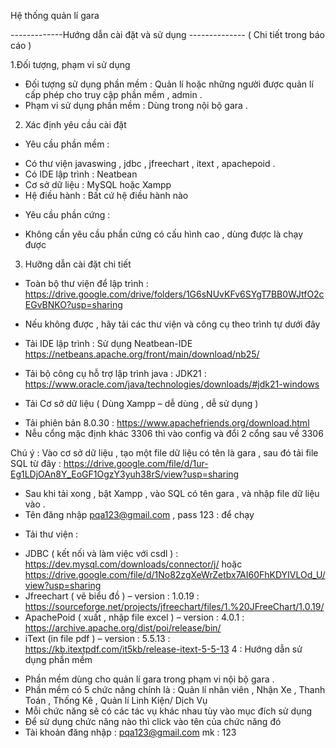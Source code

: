 Hệ thống quản lí gara

-------------Hướng dẫn cài đặt và sử dụng -------------- 
( Chi tiết trong báo cáo ) 

1.Đối tượng, phạm vi sử dụng 
-	Đối tượng sử dụng phần mềm : Quản lí hoặc những người được quản lí cấp phép cho truy cập phần mềm , admin . 
-	Phạm vi sử dụng phần mềm : Dùng trong nội bộ gara . 
2. Xác định yêu cầu cài đặt 
-	Yêu cầu phần mềm : 
+ Có thư viện javaswing , jdbc , jfreechart , itext , apachepoid . 
+ Có IDE lập trình : Neatbean 
+ Cơ sở dữ liệu : MySQL hoặc Xampp
+ Hệ điều hành : Bất cứ hệ điều hành nào 
-	Yêu cầu phần cứng : 
+ Không cần yêu cầu phần cứng có cấu hình cao , dùng được là chạy được 
3. Hưỡng dẫn cài đặt chi tiết

  - Toàn bộ thư viện để lập trình : https://drive.google.com/drive/folders/1G6sNUvKFv6SYgT7BB0WJtfO2cEGvBNKO?usp=sharing
 
  - Nếu không được , hãy tải các thư viện và công cụ  theo trình tự dưới đây 
-	Tải IDE lập trình : Sử dụng Neatbean-IDE https://netbeans.apache.org/front/main/download/nb25/
-	Tải bộ công cụ hỗ trợ lập trình java : JDK21 : https://www.oracle.com/java/technologies/downloads/#jdk21-windows
-	Tải Cơ sở dữ liệu ( Dùng Xampp – dễ dùng , dễ sử dụng ) 
+ Tải phiên bản 8.0.30 : https://www.apachefriends.org/download.html
+ Nễu cổng mặc định khác  3306 thì vào config và đổi 2 cổng sau về 3306

Chú ý : Vào cơ sở dữ liệu , tạo một file dữ liệu có tên là gara , sau đó tải file SQL từ đây : https://drive.google.com/file/d/1ur-Eg1LDjOAn8Y_EoGF1OgzY3yuh38rS/view?usp=sharing
 + Sau khi tải xong , bật Xampp , vào SQL có tên gara , và nhập file dữ liệu vào .
 + Tên đăng nhập pqa123@gmail.com , pass 123 : để chạy
-	Tải thư viện :
+ JDBC ( kết nối và làm việc với csdl ) : https://dev.mysql.com/downloads/connector/j/ hoặc https://drive.google.com/file/d/1No82zgXeWrZetbx7AI60FhKDYIVLOd_U/view?usp=sharing
+ Jfreechart ( vẽ biểu đồ ) – version : 1.0.19 : https://sourceforge.net/projects/jfreechart/files/1.%20JFreeChart/1.0.19/
+ ApachePoid ( xuất , nhập file excel ) – version : 4.0.1 : https://archive.apache.org/dist/poi/release/bin/
+ iText (in file pdf ) – version : 5.5.13 : https://kb.itextpdf.com/it5kb/release-itext-5-5-13
4 : Hướng dẫn sử dụng phần mềm 
-	Phần mềm dùng cho quản lí gara trong phạm vi nội bộ gara .
-	Phần mềm có 5 chức năng chính là : Quản lí nhân viên , Nhận Xe , Thanh Toán , Thống Kê , Quản lí Linh Kiện/ Dịch Vụ 
-	Mỗi chức năng sẽ có các tác vụ khác nhau tùy vào mục đích sử dụng
-	Để sử dụng chức năng nào thì click vào tên của chức năng đó
-	Tài khoản đăng nhập : pqa123@gmail.com   mk : 123
